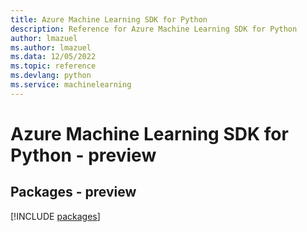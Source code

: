 ```yaml
---
title: Azure Machine Learning SDK for Python
description: Reference for Azure Machine Learning SDK for Python
author: lmazuel
ms.author: lmazuel
ms.data: 12/05/2022
ms.topic: reference
ms.devlang: python
ms.service: machinelearning
---
```

# Azure Machine Learning SDK for Python - preview
## Packages - preview
[!INCLUDE [packages](machine-learning-index.md)]